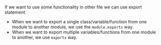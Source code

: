 If we want to use some functionality in other file we can use export statement.

* When we want to export a single class/variable/function from one module to another module, we use the ```module.exports``` way.
* When we want to export multiple variables/functions from one module to another, we use ```exports``` way.
